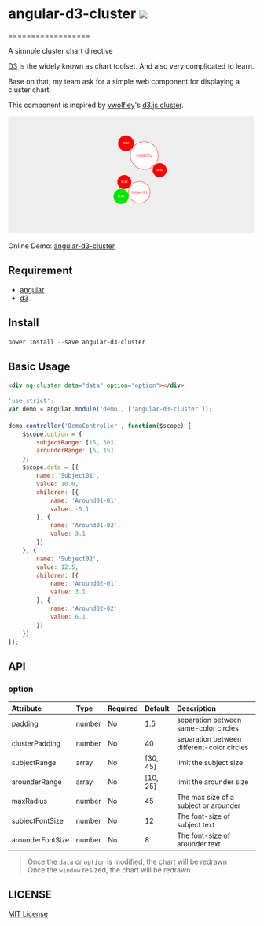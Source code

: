 # angular-d3-cluster  ![](http://img.shields.io/badge/bower_module-v1.1.3-green.svg) #
==================

A simnple cluster chart directive

[D3][d3-url] is the widely known as chart toolset. And also very complicated to learn.

Base on that, my team ask for a simple web component for displaying a cluster chart.

This component is inspired by [vwolfley][vwolfley-url]'s [d3.js.cluster][d3.js.cluster-url].

![](./docs/img/example.png)

Online Demo: [angular-d3-cluster](http://leftstick.github.io/angular-d3-cluster/)

## Requirement ##

- [angular][angular-url]
- [d3][d3-url]

## Install ##

```powershell
bower install --save angular-d3-cluster
```

## Basic Usage ##

```html
<div ng-cluster data="data" option="option"></div>
```

```javascript
'use strict';
var demo = angular.module('demo', ['angular-d3-cluster']);

demo.controller('DemoController', function($scope) {
    $scope.option = {
        subjectRange: [15, 30],
        arounderRange: [5, 15]
    };
    $scope.data = [{
        name: 'Subject01',
        value: 10.0,
        children: [{
            name: 'Around01-01',
            value: -5.1
        }, {
            name: 'Around01-02',
            value: 3.1
        }]
    }, {
        name: 'Subject02',
        value: 12.5,
        children: [{
            name: 'Around02-01',
            value: 3.1
        }, {
            name: 'Around02-02',
            value: 6.1
        }]
    }];
});

```

## API ##

### option ###

| Attribute        | Type           | Required  | Default  | Description |
| :------------- |:-------------| :------ | :------ | :-----|
| padding | number | No | 1.5 | separation between same-color circles |
| clusterPadding | number | No | 40 | separation between different-color circles|
| subjectRange | array | No | [30, 45] | limit the subject size |
| arounderRange | array | No | [10, 25] | limit the arounder size |
| maxRadius | number | No | 45 | The max size of a subject or arounder |
| subjectFontSize | number | No | 12 | The font-size of subject text |
| arounderFontSize | number | No | 8 | The font-size of arounder text |


> Once the `data` or `option` is modified, the chart will be redrawn  
> Once the `window` resized, the chart will be redrawn



[d3-url]: http://d3js.org/
[vwolfley-url]: https://github.com/vwolfley
[d3.js.cluster-url]: https://github.com/vwolfley/d3.js.cluster
[angular-url]: https://angularjs.org/

## LICENSE ##

[MIT License](https://raw.githubusercontent.com/leftstick/angular-d3-cluster/master/LICENSE)
